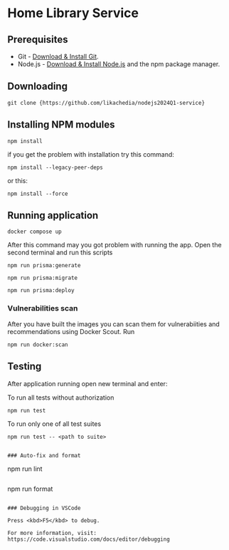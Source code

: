 # Home Library Service

## Prerequisites

- Git - [Download & Install Git](https://git-scm.com/downloads).
- Node.js - [Download & Install Node.js](https://nodejs.org/en/download/) and the npm package manager.

## Downloading

```
git clone {https://github.com/likachedia/nodejs2024Q1-service}
```

## Installing NPM modules

```
npm install
```
if you get the problem with installation try this command:

```
npm install --legacy-peer-deps
```
or this:
```
npm install --force
```
## Running application

```
docker compose up
```
After this command may you got problem with running the app.
Open the second terminal and run this scripts

```
npm run prisma:generate

npm run prisma:migrate

npm run prisma:deploy
``` 
### Vulnerabilities scan

After you have built the images 
you can scan them for vulnerabiities and recommendations using Docker Scout. Run

```
npm run docker:scan
```
## Testing

After application running open new terminal and enter:

To run all tests without authorization

```
npm run test
```

To run only one of all test suites

```
npm run test -- <path to suite>
```

```

### Auto-fix and format

```
npm run lint
```

```
npm run format
```

### Debugging in VSCode

Press <kbd>F5</kbd> to debug.

For more information, visit: https://code.visualstudio.com/docs/editor/debugging
